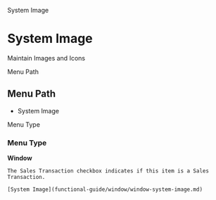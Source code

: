 
System Image
# System Image


Maintain Images and Icons

Menu Path
## Menu Path



- System Image

Menu Type
### Menu Type

**Window**

```
The Sales Transaction checkbox indicates if this item is a Sales Transaction.
```

```
[System Image](functional-guide/window/window-system-image.md)
```